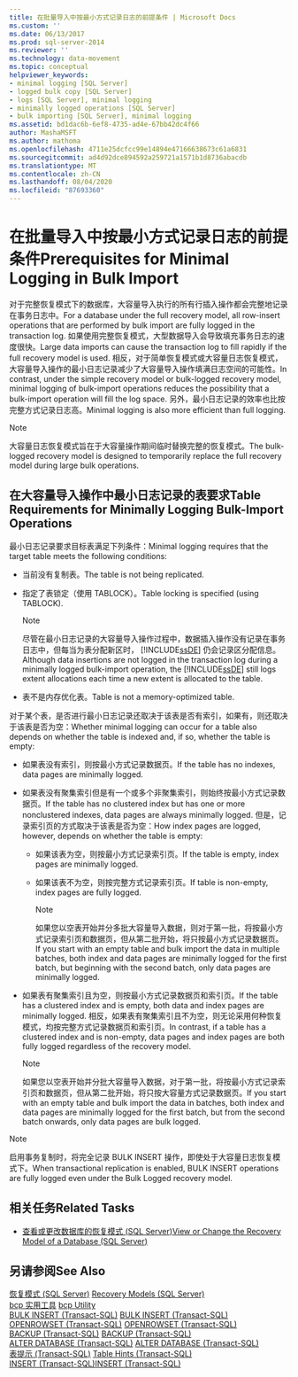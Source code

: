 ```yaml
---
title: 在批量导入中按最小方式记录日志的前提条件 | Microsoft Docs
ms.custom: ''
ms.date: 06/13/2017
ms.prod: sql-server-2014
ms.reviewer: ''
ms.technology: data-movement
ms.topic: conceptual
helpviewer_keywords:
- minimal logging [SQL Server]
- logged bulk copy [SQL Server]
- logs [SQL Server], minimal logging
- minimally logged operations [SQL Server]
- bulk importing [SQL Server], minimal logging
ms.assetid: bd1dac6b-6ef8-4735-ad4e-67bb42dc4f66
author: MashaMSFT
ms.author: mathoma
ms.openlocfilehash: 4711e25dcfcc99e14894e47166638673c61a6831
ms.sourcegitcommit: ad4d92dce894592a259721a1571b1d8736abacdb
ms.translationtype: MT
ms.contentlocale: zh-CN
ms.lasthandoff: 08/04/2020
ms.locfileid: "87693360"
---
```

# <a name="prerequisites-for-minimal-logging-in-bulk-import"></a><span data-ttu-id="f402f-102">在批量导入中按最小方式记录日志的前提条件</span><span class="sxs-lookup"><span data-stu-id="f402f-102">Prerequisites for Minimal Logging in Bulk Import</span></span>
  <span data-ttu-id="f402f-103">对于完整恢复模式下的数据库，大容量导入执行的所有行插入操作都会完整地记录在事务日志中。</span><span class="sxs-lookup"><span data-stu-id="f402f-103">For a database under the full recovery model, all row-insert operations that are performed by bulk import are fully logged in the transaction log.</span></span> <span data-ttu-id="f402f-104">如果使用完整恢复模式，大型数据导入会导致填充事务日志的速度很快。</span><span class="sxs-lookup"><span data-stu-id="f402f-104">Large data imports can cause the transaction log to fill rapidly if the full recovery model is used.</span></span> <span data-ttu-id="f402f-105">相反，对于简单恢复模式或大容量日志恢复模式，大容量导入操作的最小日志记录减少了大容量导入操作填满日志空间的可能性。</span><span class="sxs-lookup"><span data-stu-id="f402f-105">In contrast, under the simple recovery model or bulk-logged recovery model, minimal logging of bulk-import operations reduces the possibility that a bulk-import operation will fill the log space.</span></span> <span data-ttu-id="f402f-106">另外，最小日志记录的效率也比按完整方式记录日志高。</span><span class="sxs-lookup"><span data-stu-id="f402f-106">Minimal logging is also more efficient than full logging.</span></span>  
  
> [!NOTE]  
>  <span data-ttu-id="f402f-107">大容量日志恢复模式旨在于大容量操作期间临时替换完整的恢复模式。</span><span class="sxs-lookup"><span data-stu-id="f402f-107">The bulk-logged recovery model is designed to temporarily replace the full recovery model during large bulk operations.</span></span>  
  
## <a name="table-requirements-for-minimally-logging-bulk-import-operations"></a><span data-ttu-id="f402f-108">在大容量导入操作中最小日志记录的表要求</span><span class="sxs-lookup"><span data-stu-id="f402f-108">Table Requirements for Minimally Logging Bulk-Import Operations</span></span>  
 <span data-ttu-id="f402f-109">最小日志记录要求目标表满足下列条件：</span><span class="sxs-lookup"><span data-stu-id="f402f-109">Minimal logging requires that the target table meets the following conditions:</span></span>  
  
-   <span data-ttu-id="f402f-110">当前没有复制表。</span><span class="sxs-lookup"><span data-stu-id="f402f-110">The table is not being replicated.</span></span>  
  
-   <span data-ttu-id="f402f-111">指定了表锁定（使用 TABLOCK）。</span><span class="sxs-lookup"><span data-stu-id="f402f-111">Table locking is specified (using TABLOCK).</span></span>  
  
    > [!NOTE]  
    >  <span data-ttu-id="f402f-112">尽管在最小日志记录的大容量导入操作过程中，数据插入操作没有记录在事务日志中，但每当为表分配新区时， [!INCLUDE[ssDE](../../includes/ssde-md.md)] 仍会记录区分配信息。</span><span class="sxs-lookup"><span data-stu-id="f402f-112">Although data insertions are not logged in the transaction log during a minimally logged bulk-import operation, the [!INCLUDE[ssDE](../../includes/ssde-md.md)] still logs extent allocations each time a new extent is allocated to the table.</span></span>  
  
-   <span data-ttu-id="f402f-113">表不是内存优化表。</span><span class="sxs-lookup"><span data-stu-id="f402f-113">Table is not a memory-optimized table.</span></span>  
  
 <span data-ttu-id="f402f-114">对于某个表，是否进行最小日志记录还取决于该表是否有索引，如果有，则还取决于该表是否为空：</span><span class="sxs-lookup"><span data-stu-id="f402f-114">Whether minimal logging can occur for a table also depends on whether the table is indexed and, if so, whether the table is empty:</span></span>  
  
-   <span data-ttu-id="f402f-115">如果表没有索引，则按最小方式记录数据页。</span><span class="sxs-lookup"><span data-stu-id="f402f-115">If the table has no indexes, data pages are minimally logged.</span></span>  
  
-   <span data-ttu-id="f402f-116">如果表没有聚集索引但是有一个或多个非聚集索引，则始终按最小方式记录数据页。</span><span class="sxs-lookup"><span data-stu-id="f402f-116">If the table has no clustered index but has one or more nonclustered indexes, data pages are always minimally logged.</span></span> <span data-ttu-id="f402f-117">但是，记录索引页的方式取决于该表是否为空：</span><span class="sxs-lookup"><span data-stu-id="f402f-117">How index pages are logged, however, depends on whether the table is empty:</span></span>  
  
    -   <span data-ttu-id="f402f-118">如果该表为空，则按最小方式记录索引页。</span><span class="sxs-lookup"><span data-stu-id="f402f-118">If the table is empty, index pages are minimally logged.</span></span>  
  
    -   <span data-ttu-id="f402f-119">如果该表不为空，则按完整方式记录索引页。</span><span class="sxs-lookup"><span data-stu-id="f402f-119">If table is non-empty, index pages are fully logged.</span></span>  
  
        > [!NOTE]  
        >  <span data-ttu-id="f402f-120">如果您以空表开始并分多批大容量导入数据，则对于第一批，将按最小方式记录索引页和数据页，但从第二批开始，将只按最小方式记录数据页。</span><span class="sxs-lookup"><span data-stu-id="f402f-120">If you start with an empty table and bulk import the data in multiple batches, both index and data pages are minimally logged for the first batch, but beginning with the second batch, only data pages are minimally logged.</span></span>  
  
-   <span data-ttu-id="f402f-121">如果表有聚集索引且为空，则按最小方式记录数据页和索引页。</span><span class="sxs-lookup"><span data-stu-id="f402f-121">If the table has a clustered index and is empty, both data and index pages are minimally logged.</span></span> <span data-ttu-id="f402f-122">相反，如果表有聚集索引且不为空，则无论采用何种恢复模式，均按完整方式记录数据页和索引页。</span><span class="sxs-lookup"><span data-stu-id="f402f-122">In contrast, if a table has a clustered index and is non-empty, data pages and index pages are both fully logged regardless of the recovery model.</span></span>  
  
    > [!NOTE]  
    >  <span data-ttu-id="f402f-123">如果您以空表开始并分批大容量导入数据，对于第一批，将按最小方式记录索引页和数据页，但从第二批开始，将只按大容量方式记录数据页。</span><span class="sxs-lookup"><span data-stu-id="f402f-123">If you start with an empty table and bulk import the data in batches, both index and data pages are minimally logged for the first batch, but from the second batch onwards, only data pages are bulk logged.</span></span>  
  
> [!NOTE]  
>  <span data-ttu-id="f402f-124">启用事务复制时，将完全记录 BULK INSERT 操作，即使处于大容量日志恢复模式下。</span><span class="sxs-lookup"><span data-stu-id="f402f-124">When transactional replication is enabled, BULK INSERT operations are fully logged even under the Bulk Logged recovery model.</span></span>  
  
##  <a name="related-tasks"></a><a name="RelatedTasks"></a> <span data-ttu-id="f402f-125">相关任务</span><span class="sxs-lookup"><span data-stu-id="f402f-125">Related Tasks</span></span>  
  
-   [<span data-ttu-id="f402f-126">查看或更改数据库的恢复模式 (SQL Server)</span><span class="sxs-lookup"><span data-stu-id="f402f-126">View or Change the Recovery Model of a Database &#40;SQL Server&#41;</span></span>](../backup-restore/view-or-change-the-recovery-model-of-a-database-sql-server.md)  
  

  
## <a name="see-also"></a><span data-ttu-id="f402f-127">另请参阅</span><span class="sxs-lookup"><span data-stu-id="f402f-127">See Also</span></span>  
 <span data-ttu-id="f402f-128">[恢复模式 (SQL Server)](../backup-restore/recovery-models-sql-server.md) </span><span class="sxs-lookup"><span data-stu-id="f402f-128">[Recovery Models &#40;SQL Server&#41;](../backup-restore/recovery-models-sql-server.md) </span></span>  
 <span data-ttu-id="f402f-129">[bcp 实用工具](../../tools/bcp-utility.md) </span><span class="sxs-lookup"><span data-stu-id="f402f-129">[bcp Utility](../../tools/bcp-utility.md) </span></span>  
 <span data-ttu-id="f402f-130">[BULK INSERT (Transact-SQL)](/sql/t-sql/statements/bulk-insert-transact-sql) </span><span class="sxs-lookup"><span data-stu-id="f402f-130">[BULK INSERT &#40;Transact-SQL&#41;](/sql/t-sql/statements/bulk-insert-transact-sql) </span></span>  
 <span data-ttu-id="f402f-131">[OPENROWSET (Transact-SQL)](/sql/t-sql/functions/openrowset-transact-sql) </span><span class="sxs-lookup"><span data-stu-id="f402f-131">[OPENROWSET &#40;Transact-SQL&#41;](/sql/t-sql/functions/openrowset-transact-sql) </span></span>  
 <span data-ttu-id="f402f-132">[BACKUP (Transact-SQL)](/sql/t-sql/statements/backup-transact-sql) </span><span class="sxs-lookup"><span data-stu-id="f402f-132">[BACKUP &#40;Transact-SQL&#41;](/sql/t-sql/statements/backup-transact-sql) </span></span>  
 <span data-ttu-id="f402f-133">[ALTER DATABASE (Transact-SQL)](/sql/t-sql/statements/alter-database-transact-sql) </span><span class="sxs-lookup"><span data-stu-id="f402f-133">[ALTER DATABASE &#40;Transact-SQL&#41;](/sql/t-sql/statements/alter-database-transact-sql) </span></span>  
 <span data-ttu-id="f402f-134">[表提示 (Transact-SQL)](/sql/t-sql/queries/hints-transact-sql-table) </span><span class="sxs-lookup"><span data-stu-id="f402f-134">[Table Hints &#40;Transact-SQL&#41;](/sql/t-sql/queries/hints-transact-sql-table) </span></span>  
 [<span data-ttu-id="f402f-135">INSERT (Transact-SQL)</span><span class="sxs-lookup"><span data-stu-id="f402f-135">INSERT &#40;Transact-SQL&#41;</span></span>](/sql/t-sql/statements/insert-transact-sql)  
  
  
